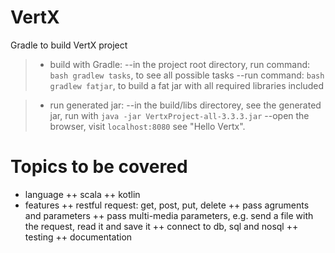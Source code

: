 # VertX
Gradle to build VertX project

>* build with Gradle:
>--in the project root directory, run command: `bash gradlew tasks`, to see all possible tasks
>--run command: `bash gradlew fatjar`, to build a fat jar with all required libraries included

>* run generated jar:
>--in the build/libs directorey, see the generated jar, run with `java -jar VertxProject-all-3.3.3.jar`
>--open the browser, visit `localhost:8080` see "Hello Vertx".


# Topics to be covered
+ language
++ scala
++ kotlin
+ features
++ restful request: get, post, put, delete
++ pass agruments and parameters
++ pass multi-media parameters, e.g. send a file with the request, read it and save it
++ connect to db, sql and nosql
++ testing
++ documentation
